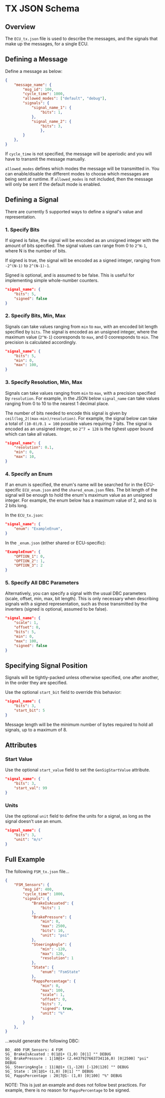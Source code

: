 # TX JSON Schema

## Overview

The `ECU_tx.json` file is used to describe the messages, and the signals that make up the messages, for a single ECU.

## Defining a Message
Define a  message as below:

```json
{
    "message_name": {
        "msg_id": 100, 
        "cycle_time": 1000,
        "allowed_modes": ["default", "debug"],
        "signals": {
            "signal_name_1": {
                "bits": 1,
            },
            "signal_name_2": {
                "bits": 3,
                },
        }
    },
}
```

If `cycle_time` is not specified, the message will be aperiodic and you will have to transmit the message manually. 

`allowed_modes` defines which modes the message will be transmitted in. You can enable/disable the different modes to choose which messages are being sent at runtime.
If `allowed_modes` is not included, then the message will only be sent if the default mode is enabled.

## Defining a Signal

There are currently 5 supported ways to define a signal's value and representation.

### 1. Specify Bits
If signed is false, the signal will be encoded as an unsigned integer with the amount of bits specified. The signal values can range from 0 to `2^N-1`, where N is the number of bits.

If signed is true, the signal will be encoded as a signed integer, ranging from `-2^(N-1)` to `2^(N-1)-1`. 

Signed is optional, and is assumed to be false. This is useful for implementing simple whole-number counters.

```json
"signal_name": {
    "bits": 5,
    "signed": false
}
```

### 2. Specify Bits, Min, Max

Signals can take values ranging from `min` to `max`, with an encoded bit length specified by `bits`. The signal is encoded as an unsigned integer, where the maximum value (`2^N-1`) cooresponds to `max`, and 0 cooresponds to `min`. The precision is calculated accordingly.

```json
"signal_name": {
    "bits": 5,
    "min": 0,
    "max": 100,
}
```

### 3. Specify Resolution, Min, Max

Signals can take values ranging from `min` to `max`, with a precision specified by `resolution`. For example, in the JSON below `signal_name` can take values ranging from 0 to 10 to the nearest 1 decimal place. 

The number of bits needed to encode this signal is given by `ceil(log_2((max-min)/resolution)`. For example, the signal below can take a total of `(10-0)/0.1 = 100` possible values requiring 7 bits. The signal is encoded as an unsigned integer, so `2^7 = 128` is the tighest upper bound which can take all values.

```json
"signal_name": {
    "resolution": 0.1,
    "min": 0,
    "max": 10,
}
```

### 4. Specify an Enum

If an enum is specified, the enum's name will be searched for in the ECU-specific `ECU_enum.json` and the `shared_enum.json` files. The bit length of the signal will be enough to hold the enum's maximum value as an unsigned integer. For example, the enum below has a maximum value of 2, and so is 2 bits long.

In the `ECU_tx.json`: 

```json
"signal_name": {
    "enum": "ExampleEnum",
}
```

In the `_enum.json` (either shared or ECU-specific):

```json
"ExampleEnum": {
    "OPTION_1": 0,
    "OPTION_2": 1,
    "OPTION_3": 2
}
```

### 5. Specify All DBC Parameters

Alternatively, you can specify a signal with the usual DBC parameters (scale, offset, min, max, bit length). This is only necessary when describing signals with a signed representation, such as those transmitted by the inverters (signed is optional, assumed to be false).

```json
"signal_name": {
    "scale": 1,
    "offset": 0,
    "bits": 5,
    "min": 0,
    "max": 100,
    "signed": false 
}
```

## Specifying Signal Position

Signals will be tightly-packed unless otherwise specified, one after another, in the order they are specified.

Use the optional `start_bit` field to override this behavior:

```json
"signal_name": {
    "bits": 3,
    "start_bit": 5 
}
```

Message length will be the minimum number of bytes required to hold all signals, up to a maximum of 8.

## Attributes

### Start Value

Use the optional `start_value` field to set the `GenSigStartValue` attribute.

```json
"signal_name": {
    "bits": 3,
    "start_val": 99
}
``` 

### Units

Use the optional `unit` field to define the units for a signal, as long as the signal doesn't use an enum.

```json
"signal_name": {
    "bits": 3,
    "unit": "m/s"
}
``` 

## Full Example

The following `FSM_tx.json` file...

```json
{
    "FSM_Sensors": {
        "msg_id": 400,
        "cycle_time": 1000,
        "signals": {
            "BrakeIsAcuated": { 
                "bits": 1 
            },
            "BrakePressure": {
                "min": 0, 
                "max": 2500,
                "bits": 10, 
                "unit": "psi"        
            },
            "SteeringAngle": {
                "min": -120, 
                "max": 120, 
                "resolution": 1 
            },
            "State": {
                "enum": "FsmState"
            },
            "PappsPercentage": {
                "min": 0,
                "max": 100, 
                "scale": 1,
                "offset": 0, 
                "bits": 7,
                "signed": true,
                "unit": "%"
            }
        }
    },
}
```

...would generate the following DBC:

```dbc
BO_ 400 FSM_Sensors: 4 FSM
SG_ BrakeIsAcuated : 0|1@1+ (1,0) [0|1] "" DEBUG
SG_ BrakePressure : 1|10@1+ (2.4437927663734116,0) [0|2500] "psi" DEBUG
SG_ SteeringAngle : 11|8@1+ (1,-120) [-120|120] "" DEBUG
SG_ State : 19|1@1+ (1,0) [0|1] "" DEBUG
SG_ PappsPercentage : 20|7@1- (1,0) [0|100] "%" DEBUG
```

NOTE: This is just an example and does not follow best practices. For example, there is no reason for `PappsPercentage` to be signed.

